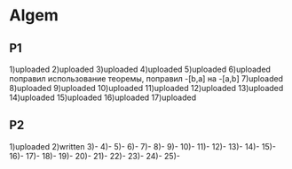 # Algem
## P1
1)uploaded
2)uploaded
3)uploaded
4)uploaded
5)uploaded
6)uploaded поправил использование теоремы, поправил -[b,a] на -[a,b]
7)uploaded
8)uploaded
9)uploaded
10)uploaded
11)uploaded
12)uploaded
13)uploaded
14)uploaded
15)uploaded
16)uploaded
17)uploaded
## P2
1)uploaded
2)written
3)-
4)-
5)-
6)-
7)-
8)-
9)-
10)-
11)-
12)-
13)-
14)-
15)-
16)-
17)-
18)-
19)-
20)-
21)-
22)-
23)-
24)-
25)-
